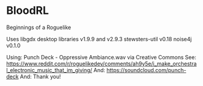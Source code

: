 # BloodRL
Beginnings of a Roguelike

Uses libgdx desktop libraries v1.9.9 and v2.9.3
stewsters-util v0.18
noise4j v0.1.0

Using: Punch Deck - Oppressive Ambiance.wav via Creative Commons
See: https://www.reddit.com/r/roguelikedev/comments/ah9y5e/i_make_orchestral_electronic_music_that_im_giving/
And: https://soundcloud.com/punch-deck
And: Thank you!
